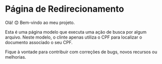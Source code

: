 # Página de Redirecionamento

Olá! 😊 Bem-vindo ao meu projeto.

Esta é uma página modelo que executa uma ação de busca por algum arquivo. 
Neste modelo, o clinte apenas utiliza o CPF para localizar o documento associado o seu CPF.

Fique à vontade para contribuir com correções de bugs, novos recursos ou melhorias.
